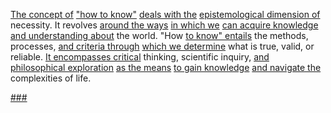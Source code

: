 
[The concept of](2/1/3/2/2/2/2/.Concept) ["how to know"](2/2/3/_How%20to%20Know) [deals with the](3/1/1/2/1/1/2/.Communication) [epistemological dimension of](2/3/2/3/3/2/.Epistemology) necessity. It revolves [around the ways](1/3/1/1/1/3/3/_North-South) [in which we](2/3/3/.Human%20Endeavors) [can acquire knowledge](3/2/1/1/1/.Investigating) [and understanding about](2/2/1/1/3/2/.Understanding) the world. "How [to know" entails](2/2/3/_How%20to%20Know) the methods, processes, [and criteria through](2/3/1/1/2/1/.Criteria) [which we determine](2/2/3/2/1/1/.Observation) what is true, valid, or reliable. [It encompasses critical](2/3/1/2/3/_Qualitative-Quantitative) thinking, scientific inquiry, [and philosophical exploration](2/3/3/.Human%20Endeavors) [as the means](3/3/1/3/2/2/2/.Self-Determination) [to gain knowledge](2/2/3/3/3/2/.Knowledge) [and navigate the](1/1/3/2/1/2/1/2/.Direction) complexities of life.

[###](2/1/2/1/2/1/.Joy)